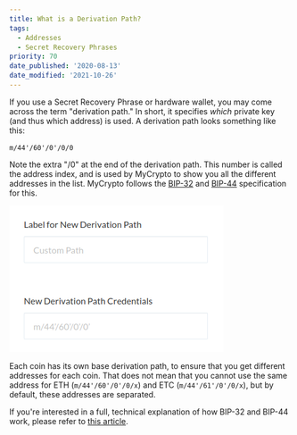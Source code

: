 ```yaml
---
title: What is a Derivation Path?
tags:
  - Addresses
  - Secret Recovery Phrases
priority: 70
date_published: '2020-08-13'
date_modified: '2021-10-26'
---
```


If you use a Secret Recovery Phrase or hardware wallet, you may come across the term "derivation path." In short, it specifies _which_ private key (and thus which address) is used. A derivation path looks something like this:

```text
m/44'/60'/0'/0/0
```

Note the extra "/0" at the end of the derivation path. This number is called the address index, and is used by MyCrypto to show you all the different addresses in the list. MyCrypto follows the [BIP-32](https://github.com/bitcoin/bips/blob/master/bip-0032.mediawiki) and [BIP-44](https://github.com/bitcoin/bips/blob/master/bip-0044.mediawiki) specification for this.

![Derivation path selector on MyCrypto](../../assets/general-knowledge/ethereum-blockchain/what-is-a-derivation-path/derivation-path-selector.png)

Each coin has its own base derivation path, to ensure that you get different addresses for each coin. That does not mean that you cannot use the same address for ETH (`m/44'/60'/0'/0/x`) and ETC (`m/44'/61'/0'/0/x`), but by default, these addresses are separated.

If you're interested in a full, technical explanation of how BIP-32 and BIP-44 work, please refer to [this article](https://blog.mycrypto.com/the-journey-from-mnemonic-phrase-to-address/).
